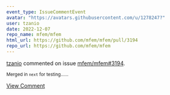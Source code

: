 ```yaml
---
event_type: IssueCommentEvent
avatar: "https://avatars.githubusercontent.com/u/1278247?"
user: tzanio
date: 2022-12-07
repo_name: mfem/mfem
html_url: https://github.com/mfem/mfem/pull/3194
repo_url: https://github.com/mfem/mfem
---
```


<a href='https://github.com/tzanio' target='_blank'>tzanio</a> commented on issue <a href='https://github.com/mfem/mfem/pull/3194' target='_blank'>mfem/mfem#3194</a>.

<small>Merged in `next` for testing......</small>

<a href='https://github.com/mfem/mfem/pull/3194' target='_blank'>View Comment</a>